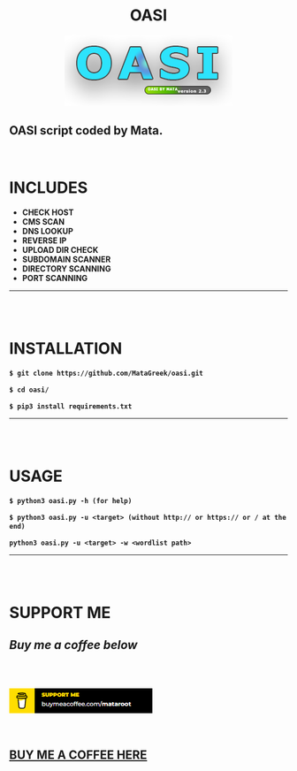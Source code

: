 <center>

# <b> OASI

</center>

<center>

![](images/v2.3.png)

</center>

## <b> OASI script coded by Mata.

<br>

# <b> INCLUDES

- <b> CHECK HOST
- <b> CMS SCAN
- <b> DNS LOOKUP
- <b> REVERSE IP
- <b> UPLOAD DIR CHECK
- <b> SUBDOMAIN SCANNER
- <b> DIRECTORY SCANNING
- <b> PORT SCANNING

---

<br>
<br>

# <b> INSTALLATION

```
$ git clone https://github.com/MataGreek/oasi.git
```

```
$ cd oasi/
```

```
$ pip3 install requirements.txt
```

---

<br>
<br>

# <b> USAGE

```
$ python3 oasi.py -h (for help)
```

```
$ python3 oasi.py -u <target> (without http:// or https:// or / at the end)
```

```
python3 oasi.py -u <target> -w <wordlist path>
```

---

<br>
<br>

# <b> SUPPORT ME

## <b> _Buy me a coffee below_

<br>
<br>

![](images/coffee.PNG)

<br>

## <b> [BUY ME A COFFEE HERE](https://www.buymeacoffee.com/mataroot)
